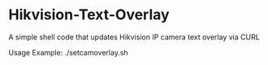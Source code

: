 # Hikvision-Text-Overlay
A simple shell code that updates Hikvision IP camera text overlay via CURL

Usage Example:
./setcamoverlay.sh <temperature> <humidity> <userid> <password> <ipaddr> <port>
